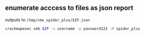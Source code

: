 ## enumerate acccess to files as json report
outputs to `/tmp/cme_spider_plus/$IP.json`
```bash
crackmapexec smb $IP -u username -p password123 -M spider_plus
```
